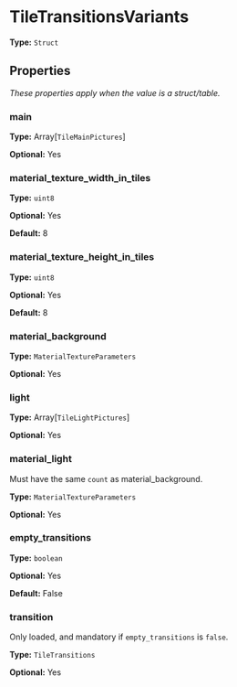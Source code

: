# TileTransitionsVariants

**Type:** `Struct`

## Properties

*These properties apply when the value is a struct/table.*

### main

**Type:** Array[`TileMainPictures`]

**Optional:** Yes

### material_texture_width_in_tiles

**Type:** `uint8`

**Optional:** Yes

**Default:** 8

### material_texture_height_in_tiles

**Type:** `uint8`

**Optional:** Yes

**Default:** 8

### material_background

**Type:** `MaterialTextureParameters`

**Optional:** Yes

### light

**Type:** Array[`TileLightPictures`]

**Optional:** Yes

### material_light

Must have the same `count` as material_background.

**Type:** `MaterialTextureParameters`

**Optional:** Yes

### empty_transitions

**Type:** `boolean`

**Optional:** Yes

**Default:** False

### transition

Only loaded, and mandatory if `empty_transitions` is `false`.

**Type:** `TileTransitions`

**Optional:** Yes

